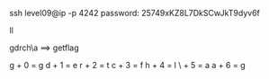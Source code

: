 ssh level09@ip -p 4242
password: 25749xKZ8L7DkSCwJkT9dyv6f


ll


gdrch\\a ==> getflag

g + 0 = g
d + 1 = e
r + 2 = t
c + 3 = f
h + 4 = l
\ + 5 = a
a + 6 = g

